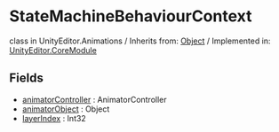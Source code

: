 # StateMachineBehaviourContext
class in UnityEditor.Animations
 / Inherits from: <a href="https://docs.unity3d.com/6000.0/Documentation/ScriptReference/Object.html">Object</a> / Implemented in: <a href="https://docs.unity3d.com/6000.0/Documentation/ScriptReference/UnityEditor.CoreModule.html">UnityEditor.CoreModule</a>

## Fields
- <a href="https://docs.unity3d.com/6000.0/Documentation/ScriptReference/StateMachineBehaviourContext-animatorController.html">animatorController</a> : AnimatorController
- <a href="https://docs.unity3d.com/6000.0/Documentation/ScriptReference/StateMachineBehaviourContext-animatorObject.html">animatorObject</a> : Object
- <a href="https://docs.unity3d.com/6000.0/Documentation/ScriptReference/StateMachineBehaviourContext-layerIndex.html">layerIndex</a> : Int32
